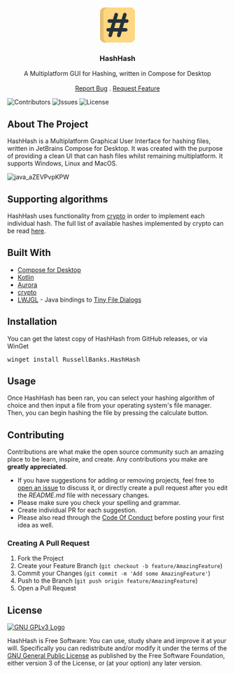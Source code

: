<br/>
<p align="center">
  <img title="HashHash Logo" src="src/main/resources/logo.svg" alt="hash" width="80">
  <h3 align="center">HashHash</h3>
<p>

<p align="center">
    A Multiplatform GUI for Hashing, written in Compose for Desktop
    <br/>
    <br/>
    <a href="https://github.com/BanDev/HashHash/issues">Report Bug</a>
    .
    <a href="https://github.com/BanDev/HashHash/issues">Request Feature</a>
</p>

![Contributors](https://img.shields.io/github/contributors/BanDev/HashHash?color=dark-green) ![Issues](https://img.shields.io/github/issues/BanDev/HashHash) ![License](https://img.shields.io/github/license/BanDev/HashHash)

## About The Project

HashHash is a Multiplatform Graphical User Interface for hashing files, written in JetBrains Compose for Desktop. It was created with the purpose of providing a clean UI that can hash files whilst remaining multiplatform. It supports Windows, Linux and MacOS.

![java_aZEVPvpKPW](https://user-images.githubusercontent.com/74878137/169644388-b45deed3-e15c-48ed-81c4-294603b947c9.png)

## Supporting algorithms

HashHash uses functionality from [crypto](https://github.com/appmattus/crypto) in order to implement each individual hash. The full list of available hashes implemented by crypto can be read [here](https://github.com/appmattus/crypto/tree/main/cryptohash).

## Built With

* [Compose for Desktop](https://github.com/JetBrains/compose-jb)
* [Kotlin](https://kotlinlang.org/)
* [Aurora](https://github.com/kirill-grouchnikov/aurora)
* [crypto](https://github.com/appmattus/crypto)
* [LWJGL](https://github.com/LWJGL/lwjgl3) - Java bindings to [Tiny File Dialogs](https://sourceforge.net/projects/tinyfiledialogs/)

## Installation

You can get the latest copy of HashHash from GitHub releases, or via WinGet

<pre>
winget install RussellBanks.HashHash
</pre>

## Usage

Once HashHash has been ran, you can select your hashing algorithm of choice and then input a file from your operating system's file manager. Then, you can begin hashing the file by pressing the calculate button.

## Contributing

Contributions are what make the open source community such an amazing place to be learn, inspire, and create. Any contributions you make are **greatly appreciated**.

* If you have suggestions for adding or removing projects, feel free to [open an issue](https://github.com/BanDev/HashHash/issues/new) to discuss it, or directly create a pull request after you edit the *README.md* file with necessary changes.
* Please make sure you check your spelling and grammar.
* Create individual PR for each suggestion.
* Please also read through the [Code Of Conduct](https://github.com/BanDev/HashHash/blob/main/CODE_OF_CONDUCT.md) before posting your first idea as well.

### Creating A Pull Request

1. Fork the Project
2. Create your Feature Branch (`git checkout -b feature/AmazingFeature`)
3. Commit your Changes (`git commit -m 'Add some AmazingFeature'`)
4. Push to the Branch (`git push origin feature/AmazingFeature`)
5. Open a Pull Request

## License

[![GNU GPLv3 Logo](https://www.gnu.org/graphics/gplv3-127x51.png)](http://www.gnu.org/licenses/gpl-3.0.en.html)

HashHash is Free Software: You can use, study share and improve it at your will. Specifically you can redistribute and/or modify it under the terms of the [GNU General Public License](http://www.gnu.org/licenses/gpl-3.0.en.html) as published by the Free Software Foundation, either version 3 of the License, or (at your option) any later version.
